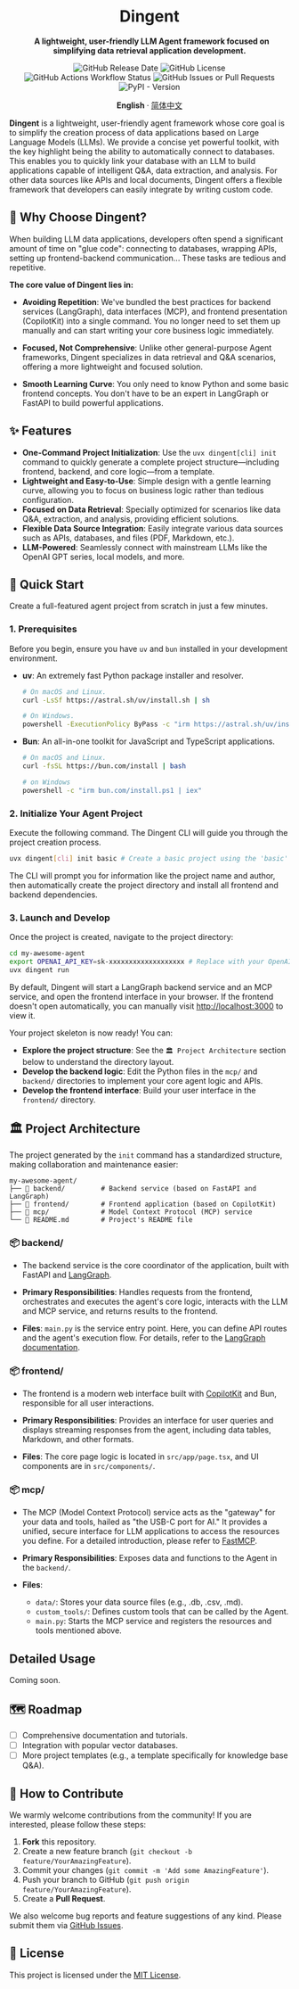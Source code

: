 <div align="center"><a name="readme-top"></a>

# Dingent

  <strong>A lightweight, user-friendly LLM Agent framework focused on simplifying data retrieval application development.</strong>

![GitHub Release Date](https://img.shields.io/github/release-date/saya-ashen/Dingent)
![GitHub License](https://img.shields.io/github/license/saya-ashen/Dingent)
![GitHub Actions Workflow Status](https://img.shields.io/github/actions/workflow/status/saya-ashen/Dingent/publish-pypi.yml)
![GitHub Issues or Pull Requests](https://img.shields.io/github/issues/saya-ashen/Dingent)
![PyPI - Version](https://img.shields.io/pypi/v/dingent)

**English** · [简体中文](./README.zh-CN.md)

</div>

**Dingent** is a lightweight, user-friendly agent framework whose core goal is to simplify the creation process of data applications based on Large Language Models (LLMs). We provide a concise yet powerful toolkit, with the key highlight being the ability to automatically connect to databases. This enables you to quickly link your database with an LLM to build applications capable of intelligent Q\&A, data extraction, and analysis. For other data sources like APIs and local documents, Dingent offers a flexible framework that developers can easily integrate by writing custom code.

## 🎯 Why Choose Dingent?

When building LLM data applications, developers often spend a significant amount of time on "glue code": connecting to databases, wrapping APIs, setting up frontend-backend communication... These tasks are tedious and repetitive.

**The core value of Dingent lies in:**

  * **Avoiding Repetition**: We've bundled the best practices for backend services (LangGraph), data interfaces (MCP), and frontend presentation (CopilotKit) into a single command. You no longer need to set them up manually and can start writing your core business logic immediately.

  * **Focused, Not Comprehensive**: Unlike other general-purpose Agent frameworks, Dingent specializes in data retrieval and Q\&A scenarios, offering a more lightweight and focused solution.

  * **Smooth Learning Curve**: You only need to know Python and some basic frontend concepts. You don't have to be an expert in LangGraph or FastAPI to build powerful applications.

## ✨ Features

  * **One-Command Project Initialization**: Use the `uvx dingent[cli] init` command to quickly generate a complete project structure—including frontend, backend, and core logic—from a template.
  * **Lightweight and Easy-to-Use**: Simple design with a gentle learning curve, allowing you to focus on business logic rather than tedious configuration.
  * **Focused on Data Retrieval**: Specially optimized for scenarios like data Q\&A, extraction, and analysis, providing efficient solutions.
  * **Flexible Data Source Integration**: Easily integrate various data sources such as APIs, databases, and files (PDF, Markdown, etc.).
  * **LLM-Powered**: Seamlessly connect with mainstream LLMs like the OpenAI GPT series, local models, and more.

## 🚀 Quick Start

Create a full-featured agent project from scratch in just a few minutes.

### 1. Prerequisites

Before you begin, ensure you have `uv` and `bun` installed in your development environment.

  * **uv**: An extremely fast Python package installer and resolver.

    ```bash
    # On macOS and Linux.
    curl -LsSf https://astral.sh/uv/install.sh | sh
    ```

    ```bash
    # On Windows.
    powershell -ExecutionPolicy ByPass -c "irm https://astral.sh/uv/install.ps1 | iex"
    ```

  * **Bun**: An all-in-one toolkit for JavaScript and TypeScript applications.

    ```bash
    # On macOS and Linux.
    curl -fsSL https://bun.com/install | bash
    ```

    ```bash
    # on Windows
    powershell -c "irm bun.com/install.ps1 | iex"
    ```

### 2. Initialize Your Agent Project

Execute the following command. The Dingent CLI will guide you through the project creation process.

```bash
uvx dingent[cli] init basic # Create a basic project using the 'basic' template
```

The CLI will prompt you for information like the project name and author, then automatically create the project directory and install all frontend and backend dependencies.

### 3. Launch and Develop

Once the project is created, navigate to the project directory:

```bash
cd my-awesome-agent
export OPENAI_API_KEY=sk-xxxxxxxxxxxxxxxxxxx # Replace with your OpenAI API Key
uvx dingent run
```

By default, Dingent will start a LangGraph backend service and an MCP service, and open the frontend interface in your browser.
If the frontend doesn't open automatically, you can manually visit [http://localhost:3000](https://www.google.com/search?q=http://localhost:3000) to view it.

Your project skeleton is now ready\! You can:

  * **Explore the project structure**: See the `🏛️ Project Architecture` section below to understand the directory layout.
  * **Develop the backend logic**: Edit the Python files in the `mcp/` and `backend/` directories to implement your core agent logic and APIs.
  * **Develop the frontend interface**: Build your user interface in the `frontend/` directory.

## 🏛️ Project Architecture

The project generated by the `init` command has a standardized structure, making collaboration and maintenance easier:

```plaintext
my-awesome-agent/
├── 📁 backend/         # Backend service (based on FastAPI and LangGraph)
├── 📁 frontend/        # Frontend application (based on CopilotKit)
├── 📁 mcp/             # Model Context Protocol (MCP) service
└── 📄 README.md        # Project's README file
```

### 📦 backend/

  * The backend service is the core coordinator of the application, built with FastAPI and [LangGraph](https://www.langchain.com/langgraph).

  * **Primary Responsibilities**: Handles requests from the frontend, orchestrates and executes the agent's core logic, interacts with the LLM and MCP service, and returns results to the frontend.

  * **Files**: `main.py` is the service entry point. Here, you can define API routes and the agent's execution flow. For details, refer to the [LangGraph documentation](https://langchain-ai.github.io/langgraph).

### 📦 frontend/

  * The frontend is a modern web interface built with [CopilotKit](https://docs.copilotkit.ai) and Bun, responsible for all user interactions.

  * **Primary Responsibilities**: Provides an interface for user queries and displays streaming responses from the agent, including data tables, Markdown, and other formats.

  * **Files**: The core page logic is located in `src/app/page.tsx`, and UI components are in `src/components/`.

### 📦 mcp/

  * The MCP (Model Context Protocol) service acts as the "gateway" for your data and tools, hailed as "the USB-C port for AI." It provides a unified, secure interface for LLM applications to access the resources you define. For a detailed introduction, please refer to [FastMCP](https://gofastmcp.com/getting-started/welcome).

  * **Primary Responsibilities**: Exposes data and functions to the Agent in the `backend/`.

  * **Files**:

      * `data/`: Stores your data source files (e.g., .db, .csv, .md).
      * `custom_tools/`: Defines custom tools that can be called by the Agent.
      * `main.py`: Starts the MCP service and registers the resources and tools mentioned above.

## Detailed Usage

Coming soon.

## 🗺️ Roadmap

  * [ ] Comprehensive documentation and tutorials.
  * [ ] Integration with popular vector databases.
  * [ ] More project templates (e.g., a template specifically for knowledge base Q\&A).

## 🤝 How to Contribute

We warmly welcome contributions from the community\! If you are interested, please follow these steps:

1.  **Fork** this repository.
2.  Create a new feature branch (`git checkout -b feature/YourAmazingFeature`).
3.  Commit your changes (`git commit -m 'Add some AmazingFeature'`).
4.  Push your branch to GitHub (`git push origin feature/YourAmazingFeature`).
5.  Create a **Pull Request**.

We also welcome bug reports and feature suggestions of any kind. Please submit them via [GitHub Issues](https://github.com/saya-ashen/Dingent/issues).

## 📄 License

This project is licensed under the [MIT License](https://www.google.com/search?q=./LICENSE).
